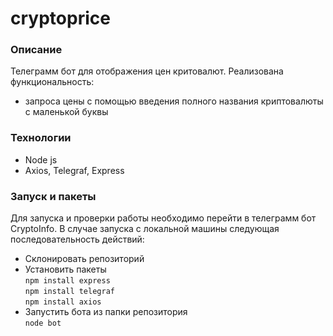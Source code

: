 # cryptoprice

### Описание
Телеграмм бот для отображения цен критовалют.
Реализована функциональность:
* запроса цены с помощью введения полного названия криптовалюты с маленькой буквы

### Технологии
* Node js
* Axios, Telegraf, Express

### Запуск и пакеты

Для запуска и проверки работы необходимо перейти в телеграмм бот CryptoInfo. 
В случае запуска с локальной машины следующая последовательность действий:
* Склонировать репозиторий 
* Установить пакеты  
`npm install express`  
`npm install telegraf`  
`npm install axios`  
* Запустить бота из папки репозитория   
`node bot`


